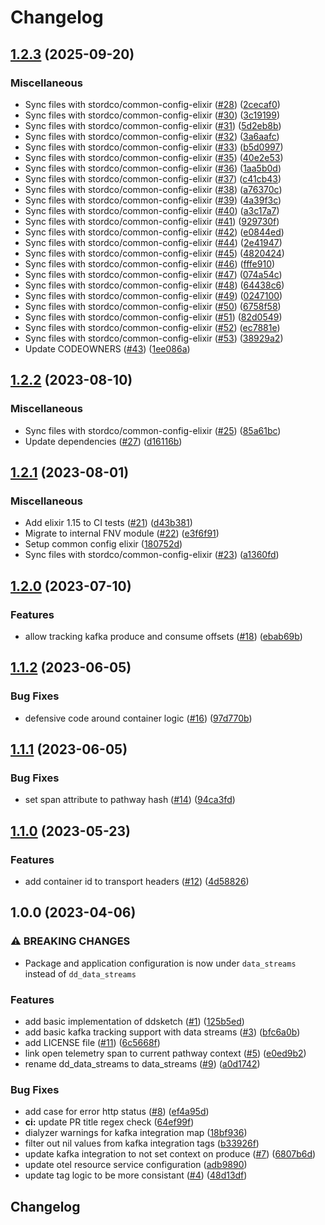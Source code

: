 # Changelog

## [1.2.3](https://github.com/stordco/data-streams-ex/compare/v1.2.2...v1.2.3) (2025-09-20)


### Miscellaneous

* Sync files with stordco/common-config-elixir ([#28](https://github.com/stordco/data-streams-ex/issues/28)) ([2cecaf0](https://github.com/stordco/data-streams-ex/commit/2cecaf0c82b942a99cb1ef4334b0ebfe919142ac))
* Sync files with stordco/common-config-elixir ([#30](https://github.com/stordco/data-streams-ex/issues/30)) ([3c19199](https://github.com/stordco/data-streams-ex/commit/3c191991fa7458623df489ef60a7dcac69a63a30))
* Sync files with stordco/common-config-elixir ([#31](https://github.com/stordco/data-streams-ex/issues/31)) ([5d2eb8b](https://github.com/stordco/data-streams-ex/commit/5d2eb8b11d8436a10db82c01bb25fd4ea0e934d8))
* Sync files with stordco/common-config-elixir ([#32](https://github.com/stordco/data-streams-ex/issues/32)) ([3a6aafc](https://github.com/stordco/data-streams-ex/commit/3a6aafcbb7b0a8fda2451a55179158f56f0fe7d7))
* Sync files with stordco/common-config-elixir ([#33](https://github.com/stordco/data-streams-ex/issues/33)) ([b5d0997](https://github.com/stordco/data-streams-ex/commit/b5d0997c6f60b9c7b6bd2a5b2037c6e84db3b199))
* Sync files with stordco/common-config-elixir ([#35](https://github.com/stordco/data-streams-ex/issues/35)) ([40e2e53](https://github.com/stordco/data-streams-ex/commit/40e2e53857c6cd5fe2e868c942056e9f06423d32))
* Sync files with stordco/common-config-elixir ([#36](https://github.com/stordco/data-streams-ex/issues/36)) ([1aa5b0d](https://github.com/stordco/data-streams-ex/commit/1aa5b0de99b70cdbb5ec176265fcce6b5698c235))
* Sync files with stordco/common-config-elixir ([#37](https://github.com/stordco/data-streams-ex/issues/37)) ([c41cb43](https://github.com/stordco/data-streams-ex/commit/c41cb43617de65cfa4b9c82ccd1302d98cc1e96c))
* Sync files with stordco/common-config-elixir ([#38](https://github.com/stordco/data-streams-ex/issues/38)) ([a76370c](https://github.com/stordco/data-streams-ex/commit/a76370cb05e43165f1354502c78c0c1dcf7ca2c4))
* Sync files with stordco/common-config-elixir ([#39](https://github.com/stordco/data-streams-ex/issues/39)) ([4a39f3c](https://github.com/stordco/data-streams-ex/commit/4a39f3c3f37f08f91067bdf608d84cbe3490df8b))
* Sync files with stordco/common-config-elixir ([#40](https://github.com/stordco/data-streams-ex/issues/40)) ([a3c17a7](https://github.com/stordco/data-streams-ex/commit/a3c17a778a051377ad5cb6b86c2ddefbc53cf2c2))
* Sync files with stordco/common-config-elixir ([#41](https://github.com/stordco/data-streams-ex/issues/41)) ([929730f](https://github.com/stordco/data-streams-ex/commit/929730f03d285c15b20a144c87979df8dd584ecb))
* Sync files with stordco/common-config-elixir ([#42](https://github.com/stordco/data-streams-ex/issues/42)) ([e0844ed](https://github.com/stordco/data-streams-ex/commit/e0844ed864281cdd17dded8535dd0ffbc752db4b))
* Sync files with stordco/common-config-elixir ([#44](https://github.com/stordco/data-streams-ex/issues/44)) ([2e41947](https://github.com/stordco/data-streams-ex/commit/2e41947bf88658f2dbabdec3813f16f6892eb19a))
* Sync files with stordco/common-config-elixir ([#45](https://github.com/stordco/data-streams-ex/issues/45)) ([4820424](https://github.com/stordco/data-streams-ex/commit/4820424cc472ad92ba3b0c00cfaf95dd820bebed))
* Sync files with stordco/common-config-elixir ([#46](https://github.com/stordco/data-streams-ex/issues/46)) ([fffe910](https://github.com/stordco/data-streams-ex/commit/fffe910c1f999f92d10b3433110aa8abfae02dce))
* Sync files with stordco/common-config-elixir ([#47](https://github.com/stordco/data-streams-ex/issues/47)) ([074a54c](https://github.com/stordco/data-streams-ex/commit/074a54c9f424522f00ed4262a44279fca17c32df))
* Sync files with stordco/common-config-elixir ([#48](https://github.com/stordco/data-streams-ex/issues/48)) ([64438c6](https://github.com/stordco/data-streams-ex/commit/64438c6cf88c8f109ba65e658434675805e20ea2))
* Sync files with stordco/common-config-elixir ([#49](https://github.com/stordco/data-streams-ex/issues/49)) ([0247100](https://github.com/stordco/data-streams-ex/commit/024710083a92a67e824b4ac74bb4e87a45ef7ad4))
* Sync files with stordco/common-config-elixir ([#50](https://github.com/stordco/data-streams-ex/issues/50)) ([6758f58](https://github.com/stordco/data-streams-ex/commit/6758f58594b08d1e681e4e7cce1fdfbe9154abd6))
* Sync files with stordco/common-config-elixir ([#51](https://github.com/stordco/data-streams-ex/issues/51)) ([82d0549](https://github.com/stordco/data-streams-ex/commit/82d054978706a9277c5cb3dea529b54e2696c450))
* Sync files with stordco/common-config-elixir ([#52](https://github.com/stordco/data-streams-ex/issues/52)) ([ec7881e](https://github.com/stordco/data-streams-ex/commit/ec7881ea4a00b6a110790c49f9208e72ecbbb377))
* Sync files with stordco/common-config-elixir ([#53](https://github.com/stordco/data-streams-ex/issues/53)) ([38929a2](https://github.com/stordco/data-streams-ex/commit/38929a2a475b57eaa5e6b6590c3e1eda54efad60))
* Update CODEOWNERS ([#43](https://github.com/stordco/data-streams-ex/issues/43)) ([1ee086a](https://github.com/stordco/data-streams-ex/commit/1ee086a4ffe5c40a98fb9e299f765866eced1ca6))

## [1.2.2](https://github.com/stordco/data-streams-ex/compare/v1.2.1...v1.2.2) (2023-08-10)


### Miscellaneous

* Sync files with stordco/common-config-elixir ([#25](https://github.com/stordco/data-streams-ex/issues/25)) ([85a61bc](https://github.com/stordco/data-streams-ex/commit/85a61bc3e0f3ce466da4b7cf2d4beb74ff334462))
* Update dependencies ([#27](https://github.com/stordco/data-streams-ex/issues/27)) ([d16116b](https://github.com/stordco/data-streams-ex/commit/d16116bfb85898d169d9bb22ce8f427f991c85a0))

## [1.2.1](https://github.com/stordco/data-streams-ex/compare/v1.2.0...v1.2.1) (2023-08-01)


### Miscellaneous

* Add elixir 1.15 to CI tests ([#21](https://github.com/stordco/data-streams-ex/issues/21)) ([d43b381](https://github.com/stordco/data-streams-ex/commit/d43b3817e7154bfb1e7f23f913343afc2d44f76c))
* Migrate to internal FNV module ([#22](https://github.com/stordco/data-streams-ex/issues/22)) ([e3f6f91](https://github.com/stordco/data-streams-ex/commit/e3f6f9117b1d64d7db4288b79bba36fbbecaa80d))
* Setup common config elixir ([180752d](https://github.com/stordco/data-streams-ex/commit/180752d5056e8bfff254809b78a33f3c24ef5d0e))
* Sync files with stordco/common-config-elixir ([#23](https://github.com/stordco/data-streams-ex/issues/23)) ([a1360fd](https://github.com/stordco/data-streams-ex/commit/a1360fdcd28fbb1f908210b386f706f4adfde438))

## [1.2.0](https://github.com/stordco/data-streams-ex/compare/v1.1.2...v1.2.0) (2023-07-10)


### Features

* allow tracking kafka produce and consume offsets ([#18](https://github.com/stordco/data-streams-ex/issues/18)) ([ebab69b](https://github.com/stordco/data-streams-ex/commit/ebab69bb896eddb23913a49098ebc3460e4ae72c))

## [1.1.2](https://github.com/stordco/data-streams-ex/compare/v1.1.1...v1.1.2) (2023-06-05)


### Bug Fixes

* defensive code around container logic ([#16](https://github.com/stordco/data-streams-ex/issues/16)) ([97d770b](https://github.com/stordco/data-streams-ex/commit/97d770b0db652f6a202bdafb812321ea55799592))

## [1.1.1](https://github.com/stordco/data-streams-ex/compare/v1.1.0...v1.1.1) (2023-06-05)


### Bug Fixes

* set span attribute to pathway hash ([#14](https://github.com/stordco/data-streams-ex/issues/14)) ([94ca3fd](https://github.com/stordco/data-streams-ex/commit/94ca3fd02f7afa4434664463bc8b257020f48243))

## [1.1.0](https://github.com/stordco/data-streams-ex/compare/v1.0.0...v1.1.0) (2023-05-23)


### Features

* add container id to transport headers ([#12](https://github.com/stordco/data-streams-ex/issues/12)) ([4d58826](https://github.com/stordco/data-streams-ex/commit/4d588260c559babbbd8635ca9b8d8261d4541d61))

## 1.0.0 (2023-04-06)


### ⚠ BREAKING CHANGES

* Package and application configuration is now under `data_streams` instead of `dd_data_streams`

### Features

* add basic implementation of ddsketch ([#1](https://github.com/stordco/data-streams-ex/issues/1)) ([125b5ed](https://github.com/stordco/data-streams-ex/commit/125b5ed57fb3b407406339d050121ff052aabf4a))
* add basic kafka tracking support with data streams ([#3](https://github.com/stordco/data-streams-ex/issues/3)) ([bfc6a0b](https://github.com/stordco/data-streams-ex/commit/bfc6a0b88879c8469760a521e5e0408d617e6918))
* add LICENSE file ([#11](https://github.com/stordco/data-streams-ex/issues/11)) ([6c5668f](https://github.com/stordco/data-streams-ex/commit/6c5668f612e89204a05e03f998a655324b2b6d8d))
* link open telemetry span to current pathway context ([#5](https://github.com/stordco/data-streams-ex/issues/5)) ([e0ed9b2](https://github.com/stordco/data-streams-ex/commit/e0ed9b22b920c12e11684fc5eef9e619eb05a1aa))
* rename dd_data_streams to data_streams ([#9](https://github.com/stordco/data-streams-ex/issues/9)) ([a0d1742](https://github.com/stordco/data-streams-ex/commit/a0d1742f9a51e45608fde92918a4c1b6c777cf9d))


### Bug Fixes

* add case for error http status ([#8](https://github.com/stordco/data-streams-ex/issues/8)) ([ef4a95d](https://github.com/stordco/data-streams-ex/commit/ef4a95dea09a644c9d90079a96d2f2683b8c6aa5))
* **ci:** update PR title regex check ([64ef99f](https://github.com/stordco/data-streams-ex/commit/64ef99fa5e8c4674debb43242307019600cc3060))
* dialyzer warnings for kafka integration map ([18bf936](https://github.com/stordco/data-streams-ex/commit/18bf936c1249360042a4d3e1434bf0a94236ed0b))
* filter out nil values from kafka integration tags ([b33926f](https://github.com/stordco/data-streams-ex/commit/b33926f584869165c0340fe06bf088813c80fda7))
* update kafka integration to not set context on produce ([#7](https://github.com/stordco/data-streams-ex/issues/7)) ([6807b6d](https://github.com/stordco/data-streams-ex/commit/6807b6dcd1f0504179e24ad78062c4484b4fe2c3))
* update otel resource service configuration ([adb9890](https://github.com/stordco/data-streams-ex/commit/adb9890f19dd49b2d3b1a4da6e00bf6d5f6823da))
* update tag logic to be more consistant ([#4](https://github.com/stordco/data-streams-ex/issues/4)) ([48d13df](https://github.com/stordco/data-streams-ex/commit/48d13dfa5634f24a83eba2e3b0a9a09adbced4a4))

## Changelog
